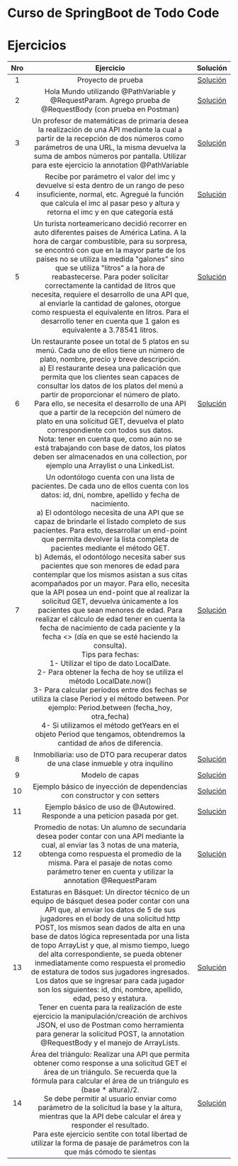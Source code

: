 # Curso de SpringBoot de Todo Code




# Ejercicios

| Nro  |                                                          Ejercicio                                                         |                                                                                          Solución                                                                                         |
|:----:|:--------------------------------------------------------------------------------------------------------------------------:|:----------------------------------------------------------------------------------------------------------------------------------------------------------------------------------------:|
| 1  | Proyecto de prueba                                  | [Solución](https://github.com/CaroBima/CursoSpringBoot/tree/master/01%20-%20Primer%20proyecto%20de%20prueba)                |
| 2 | Hola Mundo utilizando @PathVariable y @RequestParam. Agrego prueba de @RequestBody (con prueba en Postman) | [Solución](https://github.com/CaroBima/CursoSpringBoot/tree/master/02%20-%20HolaMundo)                |
| 3 | Un profesor de matemáticas de primaria desea la realización de una API mediante la cual a partir de la recepción de dos números como parámetros de una URL, la misma devuelva la suma de ambos números por pantalla. Utilizar para este ejercicio la annotation @PathVariable  | [Solución](https://github.com/CaroBima/CursoSpringBoot/tree/master/03%20-%20Profesor%20Matem%C3%A1ticas)    |
| 4 | Recibe por parámetro el valor del imc y devuelve si esta dentro de un rango de peso insuficiente, normal, etc. Agregué la función que calcula el imc al pasar peso y altura y retorna el imc y en que categoría está  | [Solución](https://github.com/CaroBima/CursoSpringBoot/tree/master/04%20-%20imccalc)                |
| 5 | Un turista norteamericano decidió recorrer en auto diferentes paises de América Latina. A la hora de cargar combustible, para su sorpresa, se encontró con que en la mayor parte de los países no se utiliza la medida "galones" sino que se utiliza "litros" a la hora de reabastecerse. Para poder solicitar correctamente la cantidad de litros que necesita, requiere el desarrollo de una API que, al enviarle la cantidad de galones, otorgue como respuesta el equivalente en litros. Para el desarrollo tener en cuenta que 1 galon es equivalente a 3.78541 litros.   | [Solución](https://github.com/CaroBima/CursoSpringBoot/tree/master/05%20-%20ejIntegrador%20-%20Turista)                |
| 6 | Un restaurante posee un total de 5 platos en su menú. Cada uno de ellos tiene un número de plato, nombre, precio y breve descripción. <br> a) El restaurante desea una palicación que permita que los clientes sean capaces de consultar los datos de los platos del menú a partir de proporcionar el número de plato. <br> Para ello, se necesita el desarrollo de una API que a partir de la recepción del número de plato en una solicitud GET, devuelva el plato correspondiente con todos sus datos. <br> Nota: tener en cuenta que, como aún no se está trabajando con base de datos, los platos deben ser almacenados en una collection, por ejemplo una Arraylist o una LinkedList.  | [Solución](https://github.com/CaroBima/CursoSpringBoot/tree/master/06%20-%20restaurante)                |
| 7 | Un odontólogo cuenta con una lista de pacientes. De cada uno de ellos cuenta con los datos: id, dni, nombre, apellido y fecha de nacimiento. <br> a) El odontólogo necesita de una API que se capaz de brindarle el listado completo de sus pacientes. Para esto, desarrollar un end-point que permita devolver la lista completa de pacientes mediante el método GET. <br> b) Además, el odontólogo necesita saber sus pacientes que son menores de edad para contemplar que los mismos asistan a sus citas acompañados por un mayor. Para ello, necesita que la API posea un end-point que al realizar la solicitud GET, devuelva únicamente a los pacientes que sean menores de edad. Para realizar el cálculo de edad tener en cuenta la fecha de nacimiento de cada paciente y la fecha <<actual>> (día en que se esté haciendo la consulta). <br> Tips para fechas: <br> 1- Utilizar el tipo de dato LocalDate. <br> 2- Para obtener la fecha de hoy se utiliza el método LocalDate.now() <br> 3- Para calcular períodos entre dos fechas se utiliza la clase Period y el método between. Por ejemplo: Period.between (fecha_hoy, otra_fecha) <br> 4- Si utilizamos el método getYears en el objeto Period que tengamos, obtendremos la cantidad de años de diferencia.  | [Solución](https://github.com/CaroBima/CursoSpringBoot/tree/master/07%20-%20odontologo)                |
| 8 | Inmobiliaria: uso de DTO para recuperar datos de una clase inmueble y otra inquilino  | [Solución](https://github.com/CaroBima/CursoSpringBoot/tree/master/08%20-%20inmo)    |
| 9 | Modelo de capas  | [Solución](https://github.com/CaroBima/CursoSpringBoot/tree/master/09%20-%20modeloCapas)    |
| 10 | Ejemplo básico de inyección de dependencias con constructor y con setters  | [Solución](https://github.com/CaroBima/CursoSpringBoot/tree/master/10%20-%20InyeccionDependenciasConstructor)    |
| 11 | Ejemplo básico de uso de @Autowired. Responde a una peticion pasada por get.  | [Solución](https://github.com/CaroBima/CursoSpringBoot/tree/master/11%20-%20Autowired)    |
| 12 | Promedio de notas: Un alumno de secundaria desea poder contar con una API mediante la cual, al enviar las 3 notas de una materia, obtenga como respuesta el promedio de la misma. Para el pasaje de notas como parámetro tener en cuenta y utilizar la annotation @RequestParam  | [Solución](https://github.com/CaroBima/CursoSpringBoot/tree/master/12%20-%20PromedioNotas)    |  
| 13 | Estaturas en Básquet: Un director técnico de un equipo de básquet desea poder contar con una API que, al enviar los datos de 5 de sus jugadores en el body de una solicitud http POST, los mismos sean dados de alta en una base de datos lógica representada por una lista de topo ArrayList y que, al mismo tiempo, luego del alta correspondiente, se pueda obtener inmediatamente como respuesta el promedio de estatura de todos sus jugadores ingresados. <br> Los datos que se ingresar para cada jugador son los siguientes: id, dni, nombre, apellido, edad, peso y estatura. <br> Tener en cuenta para la realización de este ejercicio la manipulación/creación de archivos JSON, el uso de Postman como herramienta para generar la solicitud POST, la annotation @RequestBody y el manejo de ArrayLists.  | [Solución](https://github.com/CaroBima/CursoSpringBoot/tree/master/13%20-%20Estaturas%20Basquet)    |
| 14 | Área del triángulo: Realizar una API que permita obtener como response a una solicitud GET el área de un triángulo. Se recuerda que la fórmula para calcular el área de un triángulo es (base * altura)/2. <br> Se debe permitir al usuario enviar como parámetro de la solicitud la base y la altura, mientras que la API debe calcular el área y responder el resultado. <br> Para este ejercicio sentite con total libertad de utilizar la forma de pasaje de parámetros con la que más cómodo te sientas | [Solución]()    | 


